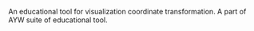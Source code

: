 An educational tool for visualization coordinate transformation. A part of AYW suite of educational tool.

